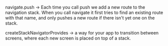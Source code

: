 navigate.push -> Each time you call push we add a new route to the navigation stack. When you call navigate it first tries to find an existing route with that name, and only pushes a new route if there isn't yet one on the stack.

createStackNavigatorProvides -> a way for your app to transition between screens, where each new screen is placed on top of a stack.
 